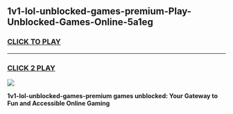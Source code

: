 
## 1v1-lol-unblocked-games-premium-Play-Unblocked-Games-Online-5a1eg
<h3>
<a href="https://premium76.site?title=1v1-lol-unblocked-games-premium&ref=25A">CLICK TO PLAY</a></h3>
<hr>

<h3>
<a href="https://premium76.site?title=1v1-lol-unblocked-games-premium&ref=25A">CLICK 2 PLAY</a>
  
</h3>

<a href="https://premium76.site?title=1v1-lol-unblocked-games-premium&ref=25A"><img src="https://clearcache.store/games.png"></a>


**1v1-lol-unblocked-games-premium games unblocked: Your Gateway to Fun and Accessible Online Gaming**
